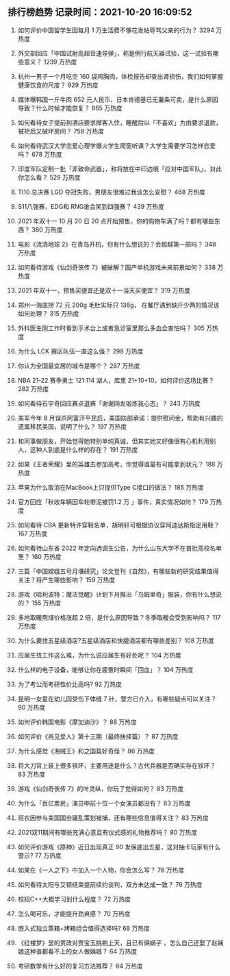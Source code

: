 
## 排行榜趋势 记录时间：2021-10-20 16:09:52
  
  1. 如何评价中国留学生因每月 1 万生活费不够花发帖辱骂父亲的行为？ 3294 万热度
    
  2. 外交部回应「中国试射高超音速导弹」，称是例行航天器试验，这一试验有哪些意义？ 1239 万热度
    
  3. 杭州一男子一个月吃空 160 袋鸡胸肉，体检报告却查出肾损伤，我们如何掌握健康饮食的尺度？ 929 万热度
    
  4. 媒体曝韩国一斤牛肉 652 元人民币，日本肯德基已无薯条可卖，是什么原因导致？什么时候才能恢复？ 865 万热度
    
  5. 如何看待女子提前到酒店要求撵客入住，睡醒后以「不喜欢」为由要求退款，被拒后又破坏房间？ 758 万热度
    
  6. 如何看待武汉大学恋爱心理学爆火学生爬窗听课？大学生需要学习怎样恋爱吗？ 678 万热度
    
  7. 印度军队定制一批「非致命武器」，称将放在中印边境「应对中国军队」，对此你怎么看？ 529 万热度
    
  8. TI10 总决赛 LGD 夺冠失败，男朋友很难过我该怎么安慰？ 468 万热度
    
  9. S11八强赛，EDG和 RNG谁会笑到四强赛？ 439 万热度
    
  10. 2021 年双十一 10 月 20 日 20 点开始预售，你的购物车满了吗？都有哪些东西？ 380 万热度
    
  11. 电影《流浪地球 2》在青岛开机，你有什么想说的？会超越第一部吗？ 348 万热度
    
  12. 如何看待游戏《仙剑奇侠传 7》被破解？国产单机游戏未来前景如何？ 338 万热度
    
  13. 2021 年双十一，预售买便宜还是双十一当天买便宜？ 319 万热度
    
  14. 郑州一海底捞 72 元 200g 毛肚实际只 138g， 在餐厅遇到缺斤少两的情况该如何处理？ 315 万热度
    
  15. 外科医生刚工作时看到手术台上或者急诊室里那么多血会害怕吗？ 305 万热度
    
  16. 为什么 LCK 赛区队伍一直这么强？ 298 万热度
    
  17. 你认为全国最宜居的城市是哪个？ 287 万热度
    
  18. NBA 21-22 赛季勇士 121:114 湖人，库里 21+10+10，如何评价这场比赛？ 282 万热度
    
  19. 如何看待石宇奇回应赛点退赛「谢谢网友锻炼我心态」？ 243 万热度
    
  20. 美军今年 8 月误杀阿富汗平民后，美国防部承诺：提供慰问金，帮助有兴趣的遗属移民美国，说明了什么？ 197 万热度
    
  21. 和同事做朋友，开始觉得她特别单纯真诚，但其实她又好像很有心机利用别人，这种人到底是什么样的存在？ 191 万热度
    
  22. 如果《王者荣耀》里的英雄去参加高考，你觉得谁最有可能拿到状元？ 188 万热度
    
  23. 苹果为什么取消在MacBook上只提供Type C接口的做法？ 185 万热度
    
  24. 官方回应「秋收车辆因车轮带泥被罚1.2 万 」事件，真实情况如何？ 179 万热度
    
  25. 如何看待 CBA 更新特许穿鞋名单，胡明轩可根据协议穿阿迪达斯指定用鞋？ 167 万热度
    
  26. 如何看待山东省 2022 年定向选调生公告，为什么山东大学不在首批高校名单里？ 160 万热度
    
  27. 三篇「中国嫦娥五号月壤研究」论文登刊《自然》，有哪些新的研究结果值得关注？将产生哪些影响？ 159 万热度
    
  28. 游戏《哈利波特：魔法觉醒》计划下月推出「乌姆里奇」服装，你有什么想说的？ 155 万热度
    
  29. 多地取暖用煤价格涨超 2 倍，是什么原因导致？冬季取暖会受到影响吗？ 117 万热度
    
  30. 为什么要住五星级酒店?五星级酒店和快捷酒店都有哪些差别？ 108 万热度
    
  31. 应届生找工作这么难，为什么说应届生有好处呢？ 104 万热度
    
  32. 什么样的电子设备，能够让你在疲惫时瞬间「回血」？ 104 万热度
    
  33. 为了考公而考研性价比高吗? 92 万热度
    
  34. 昆明一女童在幼儿园受伤下体缝 7 针，警方已介入，有哪些疑点可以关注？ 90 万热度
    
  35. 如何评价韩国电影《摩加迪沙》？ 88 万热度
    
  36. 如何评价《再见爱人》第十三期（最终抉择篇）？ 87 万热度
    
  37. 为什么感觉《海贼王》和之国篇好奇怪？ 86 万热度
    
  38. 将大刀背上装上很多铁环，主要用途是什么？古代兵器是否确实存在铁环？ 83 万热度
    
  39. 游戏《仙剑奇侠传 7》的叶灵纵，你玩了觉得如何？ 83 万热度
    
  40. 为什么「百亿票房」演员中前十位一个女演员都没有？ 83 万热度
    
  41. 班农因参与美国国会骚乱策划被捕，还有哪些信息值得关注？ 83 万热度
    
  42. 2021双11期间有哪些充满心意且有仪式感的礼物推荐吗？ 80 万热度
    
  43. 如何评价游戏《原神》近日出现真正 90 发保底出五星，这对抽卡玩家有什么警示? 77 万热度
    
  44. 如果在《一人之下》中加入一个人物，你会怎么写？ 76 万热度
    
  45. 如何看待太阳与艾顿结束提前续约谈判，双方未达成一致？ 76 万热度
    
  46. 校招C++大概学习到什么程度？ 72 万热度
    
  47. 怎么喝可乐，才能提升劲爽感？ 70 万热度
    
  48. 嵌入式独立蒸箱+烤箱组合值得选择吗? 68 万热度
    
  49. 《红楼梦》里的贾政对贾宝玉挑剔上天，且已有俩嫡子 ，怎么自己还娶了赵姨娘这种谁都看不上的女人做姨娘？ 64 万热度
    
  50. 考研数学有什么好的复习方法推荐？ 64 万热度
    